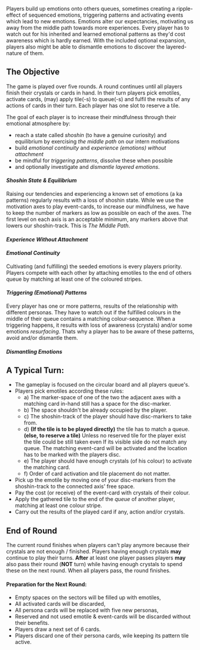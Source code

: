 Players build up emotions onto others queues, sometimes creating a ripple-effect of sequenced emotions, triggering patterns and activating events which lead to new emotions. Emotions alter our expectancies, motivating us away from the middle path towards more experiences. Every player has to watch out for his inherited and learned emotional patterns as they'd cost awareness which is hardly earned. With the included optional expansion, players also might be able to dismantle emotions to discover the layered-nature of them.
## The Objective

The game is played over five rounds. A round continues until all players finish their crystals or cards in hand. In their turn players pick emotiles, activate cards, (may) apply tile(-s) to queue(-s) and fulfil the results of any actions of cards in their turn. Each player has one slot to reserve a tile.

The goal of each player is to increase their mindfulness through their emotional atmosphere by: 
- reach a state called *shoshin* (to have a genuine curiosity) and equilibrium by exercising *the middle path* on our intern motivations
- build *emotional continuity* and *experience (emotions) without attachment*
- be mindful for *triggering patterns*, dissolve these when possible
- and optionally investigate and *dismantle layered emotions*.
#### *Shoshin State & Equilibrium*

Raising our tendencies and experiencing a known set of emotions (a ka patterns) regularly results with a loss of shoshin state. While we use the motivation axes to play event-cards, to increase our mindfulness, we have to keep the number of markers as low as possible on each of the axes. The first level on each axis is an acceptable minimum, any markers above that lowers our shoshin-track. This is *The Middle Path*.
#### *Experience Without Attachment*


#### *Emotional Continuity*

Cultivating (and fulfilling) the seeded emotions is every players priority. Players compete with each other by attaching emotiles to the end of others queue by matching at least one of the coloured stripes. 
#### *Triggering (Emotional) Patterns*

Every player has one or more patterns, results of the relationship with different personas. 
They have to watch out if the fulfilled colours in the middle of their queue contains a matching colour-sequence. When a triggering happens, it results with loss of awareness (crystals) and/or some emotions *resurfacing*.
Thats why a player has to be aware of these patterns, avoid and/or dismantle them.
#### *Dismantling Emotions*


## A Typical Turn:

- The gameplay is focused on the circular board and all players queue's.
- Players pick emotiles according these rules:
	- a) The marker-space of one of the two the adjacent axes with a matching card in-hand still has a space for the disc-marker.
	- b) The space shouldn't be already occupied by the player.
	- c) The shoshin-track of the player should have disc-markers to take from.
	- d) **(If the tile is to be played directly)** the tile has to match a queue.
		**(else, to reserve a tile)** Unless no reserved tile for the player exist the tile could be still taken even If its visible side do not match any queue. The matching event-card will be activated and the location has to be marked with the players disc.
	- e) The player should have enough crystals (of his colour) to activate the matching card.
	- f) Order of card activation and tile placement do not matter.
- Pick up the emotile by moving one of your disc-markers from the shoshin-track to the connected axis' free space.
- Pay the cost (or receive) of the event-card with crystals of their colour.
- Apply the gathered tile to the end of the *queue* of another player, matching at least one colour stripe.
- Carry out the results of the played card if any, action and/or crystals. 
## End of Round

The current round finishes when players can't play anymore because their crystals are not enough / finished. Players having enough crystals **may** continue to play their turns. **After** at least one player passes players **may** also pass their round (**NOT** turn) while having enough crystals to spend these on the next round. When all players pass, the round finishes. 
#### Preparation for the Next Round:

- Empty spaces on the sectors will be filled up with emotiles,
- All activated cards will be discarded,
- All persona cards will be replaced with five new personas, 
- Reserved and not used emotile & event-cards will be discarded without their benefits.
- Players draw a next set of 6 cards.
- Players discard one of their persona cards, wile keeping its pattern tile active.